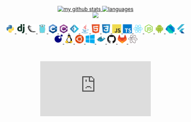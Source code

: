 <!--
<p align="center">
    <a href="http://www.free-iqtest.net" title="IQ Test for Free"><img src="http://www.free-iqtest.net/images/badges2/l129.gif" width="200" height="100" alt="IQ Test for Free" border="0"></a>
</p>  -->
<!-- status codes -->
<a align="center" href="https://github.com/ArdeshirV">
    <p align="center">
        <img src="https://github-readme-stats.vercel.app/api?username=ArdeshirV&show_icons=true&theme=tokyonight&include_all_commits=true&count_private=true" alt="my github stats" width="420"  height="170" />
        <img src="https://github-readme-stats.vercel.app/api/top-langs/?username=ArdeshirV&layout=compact&theme=tokyonight&include_all_commits=true&count_private=true" alt="languages" height="170">
        <br/>
        <img src="https://github-profile-trophy.vercel.app/?username=ArdeshirV&column=8&theme=onedark" />
        <!-- Programming languages that I love -->
        <p alighn="center" >
            <img src="https://raw.githubusercontent.com/devicons/devicon/master/icons/python/python-original.svg" width="25px" height="25px"/>
            <img src="https://raw.githubusercontent.com/devicons/devicon/master/icons/django/django-plain.svg" width="25px" height="25px"/>
            <img src="https://raw.githubusercontent.com/devicons/devicon/master/icons/flask/flask-original.svg" width="25px" height="25px"/>
            <img src="https://raw.githubusercontent.com/devicons/devicon/master/icons/go/go-original.svg" width="25px" height="25px"/>
            <img src="https://raw.githubusercontent.com/devicons/devicon/master/icons/cplusplus/cplusplus-original.svg" width="25px" height="25px"/>
            <img src="https://raw.githubusercontent.com/devicons/devicon/master/icons/csharp/csharp-original.svg" width="25px" height="25px"/>
            <img src="https://raw.githubusercontent.com/devicons/devicon/master/icons/fsharp/fsharp-original.svg" width="25px" height="25px"/>
            <img src="https://raw.githubusercontent.com/devicons/devicon/master/icons/java/java-original.svg" width="25px" height="25px"/>
            <img src="https://raw.githubusercontent.com/devicons/devicon/master/icons/html5/html5-original.svg" width="25px" height="25px"/>
            <img src="https://raw.githubusercontent.com/devicons/devicon/master/icons/css3/css3-original.svg" width="25px" height="25px"/>
            <img src="https://raw.githubusercontent.com/devicons/devicon/master/icons/javascript/javascript-original.svg" width="25px" height="25px"/>
            <img src="https://raw.githubusercontent.com/devicons/devicon/master/icons/typescript/typescript-original.svg" width="25px" height="25px"/>
            <img src="https://raw.githubusercontent.com/devicons/devicon/master/icons/react/react-original.svg" width="25px" height="25px"/>
            <img src="https://raw.githubusercontent.com/devicons/devicon/master/icons/nodejs/nodejs-original.svg" width="25px" height="25px"/>
            <img src="https://raw.githubusercontent.com/devicons/devicon/master/icons/android/android-original.svg" width="25px" height="25px"/>
            <img src="https://raw.githubusercontent.com/devicons/devicon/master/icons/dart/dart-original.svg" width="25px" height="25px"/>
            <img src="https://raw.githubusercontent.com/devicons/devicon/master/icons/flutter/flutter-original.svg" width="25px" height="25px"/>
            <img src="https://raw.githubusercontent.com/devicons/devicon/master/icons/lua/lua-original.svg" width="25px" height="25px"/>
            <img src="https://raw.githubusercontent.com/devicons/devicon/master/icons/linux/linux-original.svg" width="25px" height="25px"/>
            <img src="https://raw.githubusercontent.com/devicons/devicon/master/icons/ubuntu/ubuntu-plain.svg" width="25px" height="25px"/>
            <img src="https://raw.githubusercontent.com/devicons/devicon/master/icons/windows8/windows8-original.svg" width="25px" height="25px"/>
            <img src="https://raw.githubusercontent.com/devicons/devicon/master/icons/docker/docker-original.svg" width="25px" height="25px"/>
            <img src="https://raw.githubusercontent.com/devicons/devicon/master/icons/github/github-original.svg" width="25px" height="25px"/>
            <img src="https://raw.githubusercontent.com/devicons/devicon/master/icons/gitlab/gitlab-original.svg" width="25px" height="25px"/>
            <img src="https://raw.githubusercontent.com/devicons/devicon/master/icons/atom/atom-original.svg" width="25px" height="25px"/>
        </p>
        <br/>
        <figure><embed src="https://wakatime.com/share/@ArdeshirV/e3adb0b8-2cc9-457e-9b85-1f10bcfb3c8e.svg"></embed></figure>
    </p>
</a>
